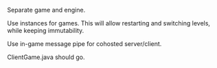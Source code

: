 Separate game and engine.

Use instances for games. This will allow restarting and switching levels, while keeping immutability.

Use in-game message pipe for cohosted server/client.

ClientGame.java should go.
